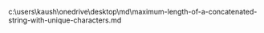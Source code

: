 c:\users\kaush\onedrive\desktop\md\maximum-length-of-a-concatenated-string-with-unique-characters.md
